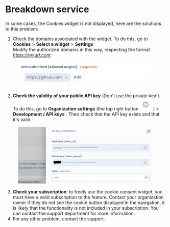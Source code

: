 # Breakdown service

In some cases, the Cookies widget is not displayed, here are the solutions to this problem:&#x20;

1. Check the domains associated with the widget. To do this, go to **Cookies** > **Select a widget** > **Settings**\
   Modify the authorized domains in this way, respecting the format _https://myurl.com:_

<figure><img src="../../.gitbook/assets/Capture d’écran 2023-02-28 à 15.55.41.png" alt=""><figcaption></figcaption></figure>

2. **Check the validity of your public API key** (Don't use the private key!). To do this, go to **Organization settings** (the top right button![](../../.gitbook/assets/image.png)) > **Development / API keys** . Then check that the API key exists and that it's valid.

<figure><img src="../../.gitbook/assets/Capture d’écran 2023-02-28 à 15.59.46.png" alt=""><figcaption></figcaption></figure>

3. **Check your subscription**: to freely use the cookie consent widget, you must have a valid subscription to the feature. Contact your organization owner if they do not see the cookie button displayed in the navigation, it is likely that the functionality is not included in your subscription. You can contact the support department for more information.
4. For any other problem, contact the support.
